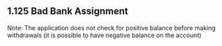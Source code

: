 ## 1.125 Bad Bank Assignment

Note: The application does not check for positive balance before making withdrawals (it is possible to have negative balance on the account)
